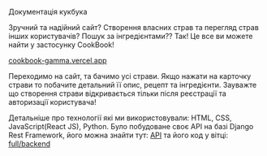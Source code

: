 Документація кукбука

Зручний та надійний сайт? Створення власних страв та перегляд страв інших користувачів? Пошук за інгредієнтами?? Так! Це все ви можете найти у застосунку CookBook!

[cookbook-gamma.vercel.app](https://cookbook-gamma.vercel.app/)

Переходимо на сайт, та бачимо усі страви. Якщо нажати на карточку страви то побачите детальний її опис, рецепт та інгредієнти.
Зауважте що створення страви відкривається тільки після реєстрації та авторизації користувача!

Детальніше про технології які ми використовували: HTML, CSS, JavaScript(React JS), Python.
Було побудоване своє API на базі Django Rest Framework, його можна знайти тут:
[API](https://cookbook.brainstormingapplication.com/)
та його код у вітці:
[full/backend](https://github.com/Vleo4/cookbook/tree/full/backend)
